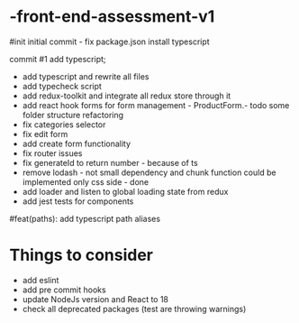 # -front-end-assessment-v1

#init initial commit - fix package.json install typescript 

commit #1 add typescript;
- add typescript and rewrite all files
- add typecheck script
- add redux-toolkit and integrate all redux store through it
- add react hook forms for form management - ProductForm.- todo some folder structure refactoring 
- fix categories selector
- fix edit form
- add create form functionality
- fix router issues
- fix generateId to return number - because of ts 
- remove lodash - not small dependency and chunk function could be implemented only css side - done
- add loader and listen to global loading state from redux
- add jest tests for components 

#feat(paths): add typescript path aliases



# Things to consider
- add eslint
- add pre commit hooks
- update NodeJs version and React to 18
- check all deprecated packages (test are throwing warnings)

